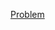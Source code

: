 [Problem](https://practice.geeksforgeeks.org/problems/make-matrix-beautiful-1587115620/1/?category[]=Matrix&category[]=Matrix&page=1&query=category[]Matrixpage1category[]Matrix)
